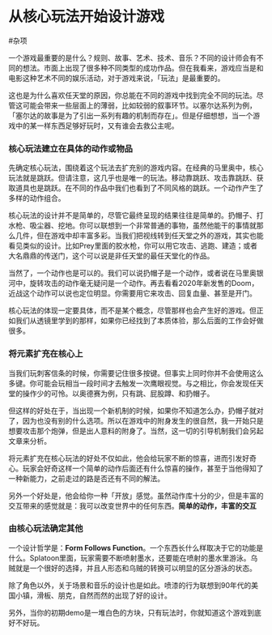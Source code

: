 # 从核心玩法开始设计游戏
#杂项

一个游戏最重要的是什么？规则、故事、艺术、技术、音乐？不同的设计师会有不同的想法。市面上出现了很多种不同类型的成功作品。但在我看来，游戏应当是和电影这种艺术不同的娱乐活动，对于游戏来说，「玩法」是最重要的。

这也是为什么喜欢任天堂的原因，你总能在不同的游戏中找到完全不同的玩法。尽管这可能会带来一些层面上的薄弱，比如较弱的叙事环节。以塞尔达系列为例，「塞尔达的故事是为了引出一系列有趣的机制而存在」。但是仔细想想，当一个游戏中的某一样东西足够好玩时，又有谁会去救公主呢。

### 核心玩法建立在具体的动作或物品
先确定核心玩法，围绕着这个玩法去扩充别的游戏内容。在经典的马里奥中，核心玩法就是跳跃。但请注意，这几乎也是唯一的玩法。移动靠跳跃、攻击靠跳跃、获取道具也是跳跃。在不同的作品中我们也看到了不同风格的跳跃。一个动作产生了多样的动作组合。

核心玩法的设计并不是简单的，尽管它最终呈现的结果往往是简单的。扔帽子、打水枪、吸尘器、挖地。你可以联想到一个非常普通的事物，虽然他能干的事情就那么几件，但在游戏中却丰富多彩。当我们把视线转到任天堂之外的游戏，其实也能看见类似的设计。比如Prey里面的胶水枪，你可以用它攻击、逃跑、建造；或者大名鼎鼎的传送门，这个可以说是非任天堂的最任天堂化的作品。

当然了，一个动作也是可以的。我们可以说扔帽子是一个动作，或者说在马里奥银河中，旋转攻击的动作毫无疑问是一个动作。再去看看2020年新发售的Doom，近战这个动作可以说也定位明显。你需要用它来攻击、回复血量、甚至是开门。

核心玩法的体现一定要具体，而不是某个概念，尽管那样也会产生好的游戏。但正如我们从透镜里学到的那样，如果你已经找到了本质体验，那么后面的工作会好做很多。

### 将元素扩充在核心上
当我们玩刺客信条的时候，你需要记住很多按键。但事实上同时你并不会使用这么多键。你可能会玩相当一段时间才去触发一次鹰眼视觉。与之相比，你会发现任天堂的操作少的可怜。以奥德赛为例，只有跳、屁股蹲、和扔帽子。

但这样的好处在于，当出现一个新机制的时候，如果你不知道怎么办，扔帽子就对了，因为也没有别的什么选项。所以在游戏中的附身发生的很自然，我一开始只是想要攻击那个炮弹，但是出人意料的附身了。当然，这一切的引导机制我们会另起文章来分析。

将元素扩充在核心玩法的好处不仅如此，他会给玩家不断的惊喜，进而引发好奇心。玩家会好奇这样一个简单的动作后面还有什么惊喜的操作，甚至于当他得知了一种新能力，之前走过的路是否还有不同的解法。

另外一个好处是，他会给你一种「开放」感觉。虽然动作库十分的少，但是丰富的交互带来的感觉就是：我可以改变世界中的任何东西。**简单的动作，丰富的交互**

### 由核心玩法确定其他
一个设计哲学是：**Form Follows Function**。一个东西长什么样取决于它的功能是什么。Splatoon里面，玩家需要不断喷射墨水，还要能在喷射的墨水里游泳。乌贼就是一个很好的选择，并且人形态和乌贼的转换可以明显的区分游泳的状态。

除了角色以外，关于场景和音乐的设计也是如此。喷漆的行为联想到90年代的美国小镇，滑板、朋克，自然而然的出现了好的设计。

另外，当你的初期demo是一堆白色的方块，只有玩法时，你就知道这个游戏到底好不好玩。

